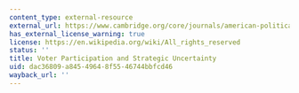 ```yaml
---
content_type: external-resource
external_url: https://www.cambridge.org/core/journals/american-political-science-review/article/voter-participation-and-strategic-uncertainty/BDB260823206A1247AA66E73E67B84EA
has_external_license_warning: true
license: https://en.wikipedia.org/wiki/All_rights_reserved
status: ''
title: Voter Participation and Strategic Uncertainty
uid: dac36809-a845-4964-8f55-46744bbfcd46
wayback_url: ''
---
```

